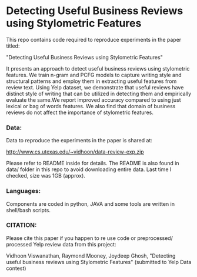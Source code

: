 Detecting Useful Business Reviews using Stylometric Features
============================================================

This repo contains code required to reproduce experiments
in the paper titled:
 
"Detecting Useful Business Reviews using Stylometric Features"

It presents an approach to detect useful business reviews 
using stylometric features. We train n-gram and PCFG models to
capture writing style and structural patterns and employ them in 
extracting useful features from review text. Using Yelp dataset,
we demonstrate that useful reviews have distinct style of writing 
that can be utilized in detecting them and empirically evaluate 
the same.We report improved accuracy compared to using just lexical 
or bag of words features. We also find that domain of business 
reviews do not affect the importance of stylometric features.

### Data:

Data to reproduce the experiments in the paper is shared at:

http://www.cs.utexas.edu/~vidhoon/data-review-exp.zip

Please refer to README inside for details.
The README is also found in data/ folder in this repo to avoid
downloading entire data. Last time I checked, size was 1GB (approx).

### Languages:

Components are coded in python, JAVA and some tools are written 
in shell/bash scripts.

### CITATION:

Please cite this paper if you happen to re use code or preprocessed/
processed Yelp review data from this project:

Vidhoon Viswanathan, Raymond Mooney, Joydeep Ghosh, "Detecting useful
business reviews using Stylometric Features" (submitted to Yelp Data contest)
